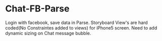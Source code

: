 # Chat-FB-Parse
Login with facebook, save data in Parse.
Storyboard View's are hard coded(No Constraintes added to views) for iPhone5 screen.
Need to add dynamic sizing on Chat message bubble.

